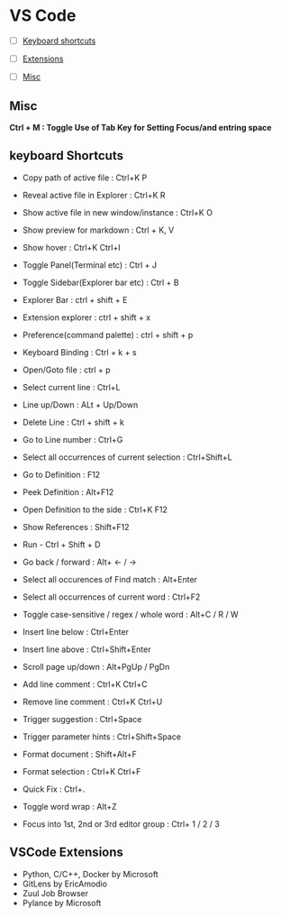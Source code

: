 # VS Code

- [ ] [Keyboard shortcuts ](#shortkey)
- [ ] [Extensions](#ext)
- [ ] [Misc](#ext)


## <a name = misc>Misc</a>
**Ctrl + M  : Toggle Use of Tab Key for Setting Focus/and entring space**


## <a name = shortkey>keyboard Shortcuts</a>
- Copy path of active file : Ctrl+K P 
- Reveal active file in Explorer : Ctrl+K R 
- Show active file in new window/instance : Ctrl+K O 

- Show preview for markdown : Ctrl + K, V
- Show hover : Ctrl+K Ctrl+I 
- Toggle Panel(Terminal etc) : Ctrl + J
- Toggle Sidebar(Explorer bar etc) : Ctrl + B
- Explorer Bar : ctrl + shift + E

- Extension explorer : ctrl + shift + x
- Preference(command palette) : ctrl + shift + p
- Keyboard Binding : Ctrl + k + s
- Open/Goto file : ctrl + p

- Select current line : Ctrl+L 
- Line up/Down : ALt + Up/Down
- Delete Line : Ctrl + shift + k
- Go to Line number : Ctrl+G 
- Select all occurrences of current selection : Ctrl+Shift+L 

- Go to Definition : F12 
- Peek Definition : Alt+F12 
- Open Definition to the side : Ctrl+K F12 
- Show References : Shift+F12 
- Run  - Ctrl + Shift + D

- Go back / forward : Alt+ ← / → 
- Select all occurences of Find match : Alt+Enter 
- Select all occurrences of current word : Ctrl+F2 
- Toggle case-sensitive / regex / whole word : Alt+C / R / W
- Insert line below : Ctrl+Enter 
- Insert line above : Ctrl+Shift+Enter 
- Scroll page up/down : Alt+PgUp / PgDn 
- Add line comment : Ctrl+K Ctrl+C 
- Remove line comment : Ctrl+K Ctrl+U 

- Trigger suggestion : Ctrl+Space 
- Trigger parameter hints : Ctrl+Shift+Space 
- Format document : Shift+Alt+F 
- Format selection : Ctrl+K Ctrl+F 
- Quick Fix : Ctrl+. 
- Toggle word wrap : Alt+Z 


- Focus into 1st, 2nd or 3rd editor group : Ctrl+ 1 / 2 / 3 

## <a name = ext>VSCode Extensions</a>
- Python, C/C++, Docker by Microsoft
- GitLens by EricAmodio
- Zuul Job Browser
- Pylance by Microsoft
